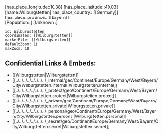 ﻿---
location: [49.03,10.38] 
mapzoom: [7,12] 
mapmarker: city 
type: City
tags:
- geo/City


SpocWebEntityId: 35606
isDeleted: false
confidential: public

---
[has_place_longitude::10.38] 
[has_place_latitude::49.03] 
[name::Wilburgstetten] 
has_place_country:: [[Germany]]  
has_place_province:: [[Bayern]]  
[Population::] 
[Unknown::] 


```leaflet
id: Wilburgstetten
coordinates: [[Wilburgstetten]] 
markerFile: [[Wilburgstetten]] 
defaultZoom: 11 
maxZoom: 18
```


## Confidential Links & Embeds: 
- [[Wilburgstetten|Wilburgstetten]]  
- [[../../../../../../../../_internal/geo/Continent/Europe/Germany/West/Bayern/City/Wilburgstetten.internal|Wilburgstetten.internal]] 
- [[../../../../../../../../_protect/geo/Continent/Europe/Germany/West/Bayern/City/Wilburgstetten.protect|Wilburgstetten.protect]] 
- [[../../../../../../../../_private/geo/Continent/Europe/Germany/West/Bayern/City/Wilburgstetten.private|Wilburgstetten.private]] 
- [[../../../../../../../../_personal/geo/Continent/Europe/Germany/West/Bayern/City/Wilburgstetten.personal|Wilburgstetten.personal]] 
- [[../../../../../../../../_secret/geo/Continent/Europe/Germany/West/Bayern/City/Wilburgstetten.secret|Wilburgstetten.secret]] 
